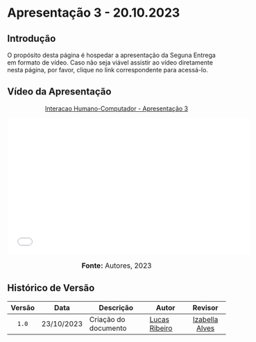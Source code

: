 # Apresentação 3 - 20.10.2023

## Introdução

O propósito desta página é hospedar a apresentação da Seguna Entrega em formato de vídeo. Caso não seja viável assistir ao vídeo diretamente nesta página, por favor, clique no link correspondente para acessá-lo.

## Vídeo da Apresentação

<div align="center">
<p style="text-align: center"><a href="https://www.youtube.com/watch?v=dbccyoTxdmU](https://youtu.be/YYIZo0he24s)" target="blanket">Interacao Humano-Computador - Apresentação 3</a></p>

<iframe width="560" height="315" src="[https://www.youtube.com/embed/dbccyoTxdmU](https://youtu.be/YYIZo0he24s)" title="Apresentação 3" frameborder="0" allow="accelerometer; autoplay; clipboard-write; encrypted-media; gyroscope; picture-in-picture" allowfullscreen></iframe>

<font size="3"><p style="text-align: center"><b> Fonte:</b> Autores, 2023</b></p></font>
</div>

## Histórico de Versão

|Versão|Data|Descrição|Autor|Revisor|
|:----:|----|---------|-----|:-------:|
|`1.0`|23/10/2023|Criação do documento|[Lucas Ribeiro](https://github.com/lucassouz)|[Izabella Alves](https://github.com/izabellaalves)|
